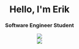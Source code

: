<h1 align="center">Hello, I'm Erik</h1>
<h3 align="center">Software Engineer Student</h3>

<div align="center">
	<img src="https://github-readme-stats.vercel.app/api?username=erik2160&show_icons=true&theme=dark"/>
</div>	
  <div align="center" >
<a href="https://skillicons.dev"   >
  <img src="https://skillicons.dev/icons?i=java,js,cs,py,html,css,react,electron,jest,express,spring,nodejs,mongodb,mysql,postgres,docker,git,gitlab,idea,vscode,postman,figma,linux,arduino" />
</a>
  <br />
  </div>  
